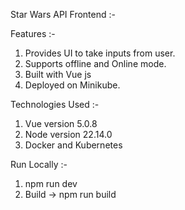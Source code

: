 Star Wars API Frontend :-

Features :-

1. Provides UI to take inputs from user.
2. Supports offline and Online mode.
3. Built with Vue js
4. Deployed on Minikube.

Technologies Used :-

1. Vue version 5.0.8
2. Node version 22.14.0
3. Docker and Kubernetes

Run Locally :-

1. npm run dev
2. Build -> npm run build